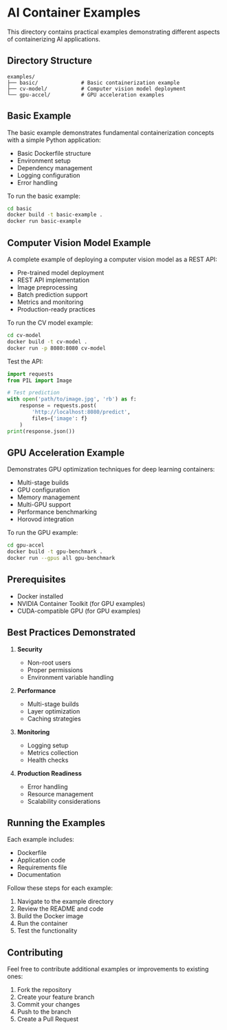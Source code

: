 # AI Container Examples

This directory contains practical examples demonstrating different aspects of containerizing AI applications.

## Directory Structure

```
examples/
├── basic/              # Basic containerization example
├── cv-model/           # Computer vision model deployment
└── gpu-accel/          # GPU acceleration examples
```

## Basic Example

The basic example demonstrates fundamental containerization concepts with a simple Python application:

- Basic Dockerfile structure
- Environment setup
- Dependency management
- Logging configuration
- Error handling

To run the basic example:
```bash
cd basic
docker build -t basic-example .
docker run basic-example
```

## Computer Vision Model Example

A complete example of deploying a computer vision model as a REST API:

- Pre-trained model deployment
- REST API implementation
- Image preprocessing
- Batch prediction support
- Metrics and monitoring
- Production-ready practices

To run the CV model example:
```bash
cd cv-model
docker build -t cv-model .
docker run -p 8080:8080 cv-model
```

Test the API:
```python
import requests
from PIL import Image

# Test prediction
with open('path/to/image.jpg', 'rb') as f:
    response = requests.post(
        'http://localhost:8080/predict',
        files={'image': f}
    )
print(response.json())
```

## GPU Acceleration Example

Demonstrates GPU optimization techniques for deep learning containers:

- Multi-stage builds
- GPU configuration
- Memory management
- Multi-GPU support
- Performance benchmarking
- Horovod integration

To run the GPU example:
```bash
cd gpu-accel
docker build -t gpu-benchmark .
docker run --gpus all gpu-benchmark
```

## Prerequisites

- Docker installed
- NVIDIA Container Toolkit (for GPU examples)
- CUDA-compatible GPU (for GPU examples)

## Best Practices Demonstrated

1. **Security**
   - Non-root users
   - Proper permissions
   - Environment variable handling

2. **Performance**
   - Multi-stage builds
   - Layer optimization
   - Caching strategies

3. **Monitoring**
   - Logging setup
   - Metrics collection
   - Health checks

4. **Production Readiness**
   - Error handling
   - Resource management
   - Scalability considerations

## Running the Examples

Each example includes:
- Dockerfile
- Application code
- Requirements file
- Documentation

Follow these steps for each example:

1. Navigate to the example directory
2. Review the README and code
3. Build the Docker image
4. Run the container
5. Test the functionality

## Contributing

Feel free to contribute additional examples or improvements to existing ones:

1. Fork the repository
2. Create your feature branch
3. Commit your changes
4. Push to the branch
5. Create a Pull Request 